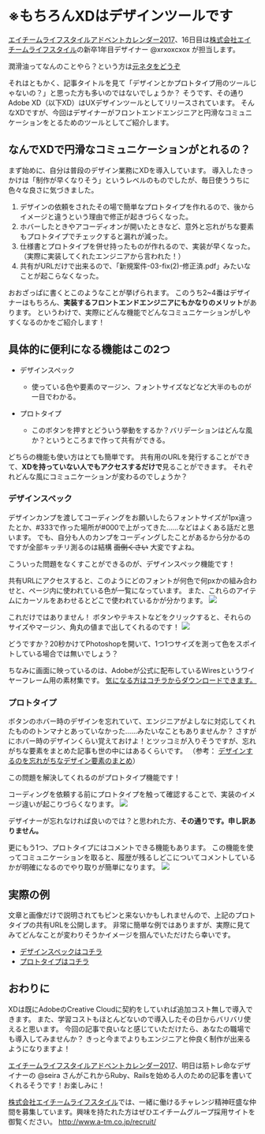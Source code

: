 <!--
title:   Adobe XD「私は潤滑油のような存在です」　ぼく「採用！」
tags:    AdobeXD,AdventCalendar,Design,adobe,デザイン
id:      2c8f45937f0e79fee252
private: false
-->
# ※もちろんXDはデザインツールです

[エイチームライフスタイルアドベントカレンダー2017](https://qiita.com/advent-calendar/2017/ateam-lifestyle)、16日目は[株式会社エイチームライフスタイル](http://life.a-tm.co.jp/)の新卒1年目デザイナー @xrxoxcxox が担当します。

潤滑油ってなんのことやら？という方は[元ネタをどうぞ](https://www.google.co.jp/search?ei=g7gwWuq6B4SW0gSUsJXYBg&q=%E5%B0%B1%E6%B4%BB%E7%94%9F+%E6%BD%A4%E6%BB%91%E6%B2%B9&oq=%E5%B0%B1%E6%B4%BB%E7%94%9F+%E6%BD%A4%E6%BB%91%E6%B2%B9&gs_l=psy-ab.3...1221.3954.0.4296.0.0.0.0.0.0.0.0..0.0....0...1c.1j4.64.psy-ab..0.0.0....0.2gnBfB4Ul3o)

それはともかく、記事タイトルを見て「デザインとかプロトタイプ用のツールじゃないの？」と思った方も多いのではないでしょうか？
そうです、その通りAdobe XD（以下XD）はUXデザインツールとしてリリースされています。
そんなXDですが、今回はデザイナーがフロントエンドエンジニアと円滑なコミュニケーションをとるためのツールとしてご紹介します。

## なんでXDで円滑なコミュニケーションがとれるの？
まず始めに、自分は普段のデザイン業務にXDを導入しています。
導入したきっかけは「制作が早くなりそう」というレベルのものでしたが、毎日使ううちに色々な良さに気づきました。

1. デザインの依頼をされたその場で簡単なプロトタイプを作れるので、後からイメージと違うという理由で修正が起きづらくなった。
1. ホバーしたときやアコーディオンが開いたときなど、意外と忘れがちな要素もプロトタイプでチェックすると漏れが減った。
1. 仕様書とプロトタイプを併せ持ったものが作れるので、実装が早くなった。（実際に実装してくれたエンジニアから言われた！）
1. 共有がURLだけで出来るので、「新規案件-03-fix(2)-修正済.pdf」みたいなことが起こらなくなった。

おおざっぱに書くとこのようなことが挙げられます。
このうち2~4番はデザイナーはもちろん、**実装するフロントエンドエンジニアにもかなりのメリット**があります。
というわけで、実際にどんな機能でどんなコミュニケーションがしやすくなるのかをご紹介します！

## 具体的に便利になる機能はこの2つ

- デザインスペック
  - 使っている色や要素のマージン、フォントサイズなどなど大半のものが一目でわかる。

- プロトタイプ
  - このボタンを押すとどういう挙動をするか？バリデーションはどんな風か？というところまで作って共有ができる。

どちらの機能も使い方はとても簡単です。
共有用のURLを発行することができて、**XDを持っていない人でもアクセスするだけで**見ることができます。
それぞれどんな風にコミュニケーションが変わるのでしょうか？

### デザインスペック

デザインカンプを渡してコーディングをお願いしたらフォントサイズが1px違ったとか、#333で作った場所が#000で上がってきた……などはよくある話だと思います。
でも、自分も人のカンプをコーディングしたことがあるから分かるのですが全部キッチリ測るのは結構 ~~面倒くさい~~ 大変ですよね。

こういった問題をなくすことができるのが、デザインスペック機能です！

共有URLにアクセスすると、このようにどのフォントが何色で何pxかの組み合わせと、ページ内に使われている色が一覧になっています。
また、これらのアイテムにカーソルをあわせるとどこで使われているかが分かります。
![](https://qiita-image-store.s3.amazonaws.com/0/214677/5cb114e9-6803-fa9a-5e2f-04f4c8298743.gif)

これだけではありません！
ボタンやテキストなどをクリックすると、それらのサイズやマージン、角丸の値まで出してくれるのです！
![](https://qiita-image-store.s3.amazonaws.com/0/214677/cf1fafe3-4f27-aa5e-e3ec-bdb89f4d67e1.gif)


どうですか？20秒かけてPhotoshopを開いて、1つ1つサイズを測って色をスポイトしている場合では無いでしょう？

ちなみに画面に映っているのは、Adobeが公式に配布しているWiresというワイヤーフレーム用の素材集です。
[気になる方はコチラからダウンロードできます。](https://www.behance.net/gallery/55462459/Wires-wireframe-kits-for-Adobe-XD)

### プロトタイプ

ボタンのホバー時のデザインを忘れていて、エンジニアがよしなに対応してくれたもののトンマナとあっていなかった……みたいなこともありませんか？
さすがにホバー時のデザインくらい覚えておけよ！とツッコミが入りそうですが、忘れがちな要素をまとめた記事も世の中にはあるくらいです。
（参考： [デザインするのを忘れがちなデザイン要素のまとめ](http://coliss.com/articles/build-websites/operation/design/50-things-you-probably-forgot-to-design.html)）

この問題を解決してくれるのがプロトタイプ機能です！

コーディングを依頼する前にプロトタイプを触って確認することで、実装のイメージ違いが起こりづらくなります。
![](https://qiita-image-store.s3.amazonaws.com/0/214677/71f1fa75-3491-5d7c-2ac9-27f313261937.gif)

デザイナーが忘れなければ良いのでは？と思われた方、**その通りです。申し訳ありません。**

更にもう1つ、プロトタイプにはコメントできる機能もあります。
この機能を使ってコミュニケーションを取ると、履歴が残るしどこについてコメントしているかが明確になるのでやり取りが簡単になります。
![](https://qiita-image-store.s3.amazonaws.com/0/214677/39f4f0de-7167-1557-70d5-4a171a82453a.gif)


## 実際の例

文章と画像だけで説明されてもピンと来ないかもしれませんので、上記のプロトタイプの共有URLを公開します。
非常に簡単な例ではありますが、実際に見てみてどんなことが変わりそうかイメージを掴んでいただけたら幸いです。

- [デザインスペックはコチラ](https://xd.adobe.com/spec/69712282-fd1f-467d-85ea-0c95cd566108)
- [プロトタイプはコチラ](https://xd.adobe.com/view/23806af6-744b-4005-b32c-8274cb7780e5?fullscreen)

## おわりに

XDは既にAdobeのCreative Cloudに契約をしていれば追加コスト無しで導入できます。
また、学習コストもほとんどないので導入したその日からバリバリ使えると思います。
今回の記事で良いなと感じていただけたら、あなたの職場でも導入してみませんか？
きっと今までよりもエンジニアと仲良く制作が出来るようになりますよ！

[エイチームライフスタイルアドベントカレンダー2017](https://qiita.com/advent-calendar/2017/ateam-lifestyle)、明日は筋トレ命なデザイナーの @seira さんがこれからRuby、Railsを始める人のための記事を書いてくれるそうです！お楽しみに！

[株式会社エイチームライフスタイル](http://life.a-tm.co.jp/)では、一緒に働けるチャレンジ精神旺盛な仲間を募集しています。興味を持たれた方はぜひエイチームグループ採用サイトを御覧ください。
http://www.a-tm.co.jp/recruit/
